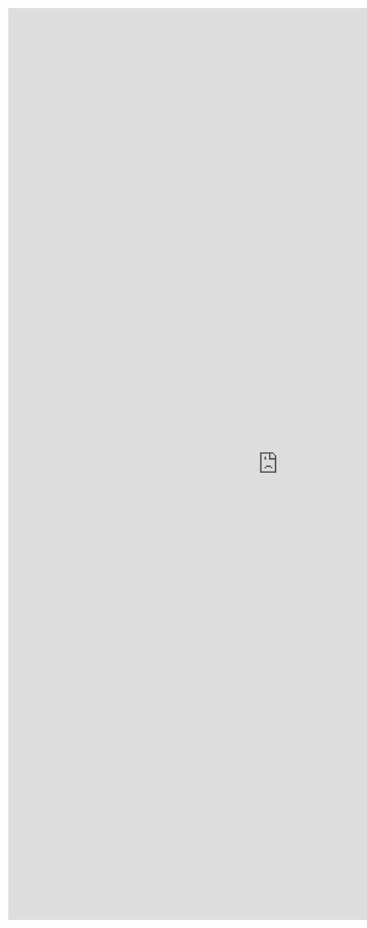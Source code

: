 <iframe allowtransparency="true" frameborder="0" scrolling="yes" 
        src="http://staciscloud.webs.com/" style="border: none; height: 1860px; width: 1100px;"> </iframe>
